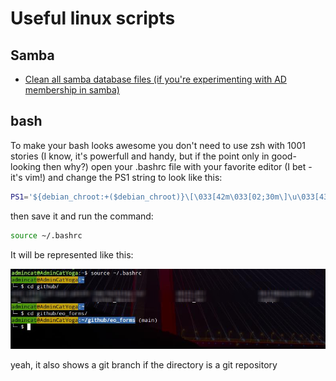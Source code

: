 # Useful linux scripts

## Samba
- [Clean all samba database files (if you're experimenting with AD membership in samba)](samba/ad/clean_all_bd.sh)

## bash

To make your bash looks awesome you don't need to use zsh with 1001 stories (I know, it's powerfull and handy, but if the point only in good-looking then why?)
open your .bashrc file with your favorite editor (I bet - it's vim!) and change the PS1 string to look like this:
```bash
PS1='${debian_chroot:+($debian_chroot)}\[\033[42m\033[02;30m\]\u\033[43m@\h\[\033[00m\]\[\033[01;44m\]:\w\[\033[00m\]$(__git_ps1)\n└─ $ '
```
then save it and run the command:
```bash
source ~/.bashrc
```
It will be represented like this:

![shining_bash.png](screenshots/shining_bash.png)

yeah, it also shows a git branch if the directory is a git repository

